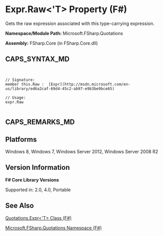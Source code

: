 # Expr.Raw<'T> Property (F#)

Gets the raw expression associated with this type-carrying expression.

**Namespace/Module Path:** Microsoft.FSharp.Quotations

**Assembly:** FSharp.Core (in FSharp.Core.dll)


## CAPS_SYNTAX_MD



```


// Signature:
member this.Raw :  [Expr](http://msdn.microsoft.com/en-us/library/ed6a2caf-69d4-45c2-ab97-e9b3be9bce65)

// Usage:
expr.Raw


```



## CAPS_REMARKS_MD

## Platforms
Windows 8, Windows 7, Windows Server 2012, Windows Server 2008 R2


## Version Information
**F# Core Library Versions**

Supported in: 2.0, 4.0, Portable




## See Also
[Quotations.Expr&#60;'T&#62; Class &#40;F&#35;&#41;](Quotations.ExprL%27TR+Class+%28F%23%29.md)

[Microsoft.FSharp.Quotations Namespace &#40;F&#35;&#41;](Microsoft.FSharp.Quotations+Namespace+%28F%23%29.md)

